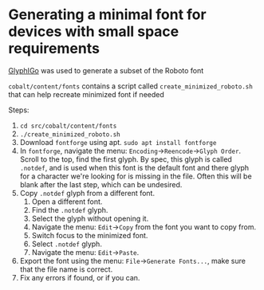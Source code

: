 # Generating a minimal font for devices with small space requirements

[GlyphIGo](https://github.com/pettarin/glyphIgo) was used to generate a subset
of the Roboto font

`cobalt/content/fonts` contains a script called `create_minimized_roboto.sh`
that can help recreate minimized font if needed

Steps:

1.  `cd src/cobalt/content/fonts`
1.  `./create_minimized_roboto.sh`
1.  Download `fontforge` using apt.  `sudo apt install fontforge`
1.  In `fontforge`, navigate the menu: `Encoding`->`Reencode`->`Glyph Order`.
Scroll to the top, find the first glyph.  By spec, this glyph is called
`.notdef`, and is used when this font is the default font and there glyph for a
character we're looking for is missing in the file.  Often this will be blank
after the last step, which can be undesired.
1.  Copy `.notdef` glyph from a different font.
    1.  Open a different font.
    1.  Find the `.notdef` glyph.
    1.  Select the glyph without opening it.
    1.  Navigate the menu: `Edit`->`Copy` from the font you want to copy from.
    1.  Switch focus to the minimized font.
    1.  Select `.notdef` glyph.
    1.  Navigate the menu: `Edit`->`Paste`.
1.  Export the font using the menu: `File`->`Generate Fonts...`, make sure that
the file name is correct.
1.  Fix any errors if found, or if you can.

